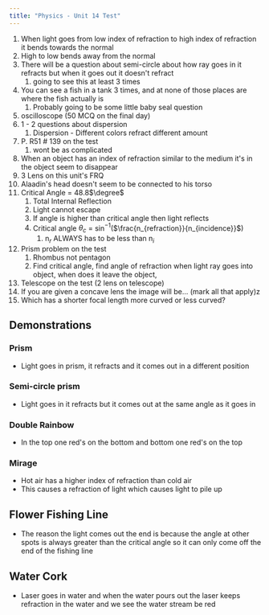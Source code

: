 ```yaml
---
title: "Physics - Unit 14 Test"
---
```


1. When light goes from low index of refraction to high index of refraction it bends towards the normal
2. High to low bends away from the normal
3. There will be a question about semi-circle about how ray goes in it refracts but when it goes out it doesn't refract
	1. going to see this at least 3 times
5. You can see a fish in a tank 3 times, and at none of those places are where the fish actually is
	1. Probably going to be some little baby seal question
6. oscilloscope (50 MCQ on the final day)
7. 1 - 2 questions about dispersion
	1. Dispersion - Different colors refract different amount
8. P. R51 # 139 on the test
	1. wont be as complicated
9. When an object has an index of refraction similar to the medium it's in the object seem to disappear
10. 3 Lens on this unit's FRQ
11. Alaadin's head doesn't seem to be connected to his torso
12. Critical Angle = 48.8$\degree$
	1. Total Internal Reflection
	2. Light cannot escape
	3. If angle is higher than critical angle then light reflects
	4. Critical angle $\theta_c$ = sin$^{-1}$($\frac{n_{refraction}}{n_{incidence}}$)
		1. n$_r$ ALWAYS has to be less than n$_i$
13. Prism problem on the test
	1. Rhombus not pentagon
	2. Find critical angle, find angle of refraction when light ray goes into object, when does it leave the object, 
14. Telescope on the test (2 lens on telescope)
15. If you are given a concave lens the image will be... (mark all that apply)z
16. Which has a shorter focal length more curved or less curved?

## Demonstrations

### Prism

- Light goes in prism, it refracts and it comes out in a different position

### Semi-circle prism

- Light goes in it refracts but it comes out at the same angle as it goes in

### Double Rainbow

- In the top one red's on the bottom and bottom one red's on the top

### Mirage

- Hot air has a higher index of refraction than cold air
- This causes a refraction of light which causes light to pile up 

## Flower Fishing Line

- The reason the light comes out the end is because the angle at other spots is always greater than the critical angle so it can only come off the end of the fishing line

## Water Cork

- Laser goes in water and when the water pours out the laser keeps refraction in the water and we see the water stream be red